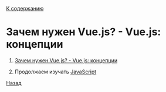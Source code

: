 [К содержанию](../readme.md#введение-в-web-разработку)

# Зачем нужен Vue.js? - Vue.js: концепции

1. [Зачем нужен Vue.js? - Vue.js: концепции](https://www.youtube.com/watch?v=4xyb_tA-uw0&list=PLvTBThJr861yMBhpKafII3HZLAYujuNWw&index=2)

1. Продолжаем изучать [JavaScript](https://learn.javascript.ru/comparison)

[Назад](./web_01.md)